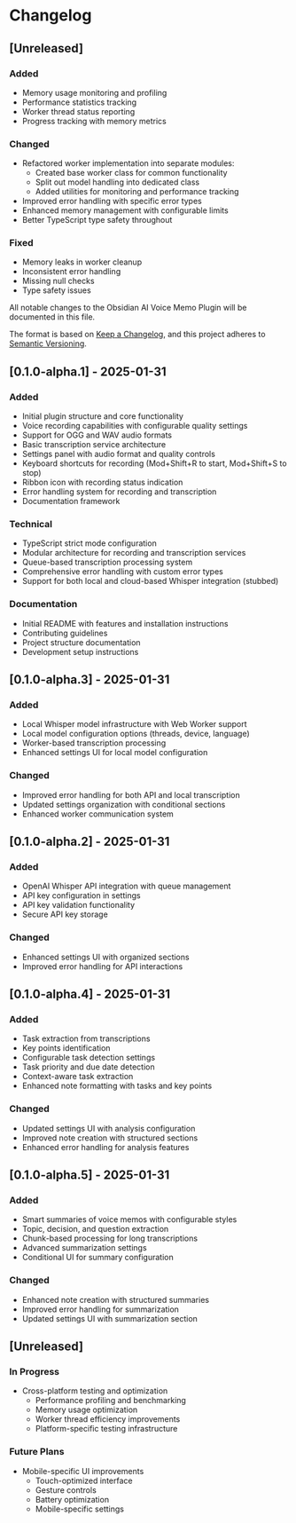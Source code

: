 # Changelog

## [Unreleased]

### Added
- Memory usage monitoring and profiling
- Performance statistics tracking
- Worker thread status reporting
- Progress tracking with memory metrics

### Changed
- Refactored worker implementation into separate modules:
  - Created base worker class for common functionality
  - Split out model handling into dedicated class
  - Added utilities for monitoring and performance tracking
- Improved error handling with specific error types
- Enhanced memory management with configurable limits
- Better TypeScript type safety throughout

### Fixed
- Memory leaks in worker cleanup
- Inconsistent error handling
- Missing null checks
- Type safety issues

All notable changes to the Obsidian AI Voice Memo Plugin will be documented in this file.

The format is based on [Keep a Changelog](https://keepachangelog.com/en/1.0.0/),
and this project adheres to [Semantic Versioning](https://semver.org/spec/v2.0.0.html).

## [0.1.0-alpha.1] - 2025-01-31

### Added
- Initial plugin structure and core functionality
- Voice recording capabilities with configurable quality settings
- Support for OGG and WAV audio formats
- Basic transcription service architecture
- Settings panel with audio format and quality controls
- Keyboard shortcuts for recording (Mod+Shift+R to start, Mod+Shift+S to stop)
- Ribbon icon with recording status indication
- Error handling system for recording and transcription
- Documentation framework

### Technical
- TypeScript strict mode configuration
- Modular architecture for recording and transcription services
- Queue-based transcription processing system
- Comprehensive error handling with custom error types
- Support for both local and cloud-based Whisper integration (stubbed)

### Documentation
- Initial README with features and installation instructions
- Contributing guidelines
- Project structure documentation
- Development setup instructions

## [0.1.0-alpha.3] - 2025-01-31

### Added
- Local Whisper model infrastructure with Web Worker support
- Local model configuration options (threads, device, language)
- Worker-based transcription processing
- Enhanced settings UI for local model configuration

### Changed
- Improved error handling for both API and local transcription
- Updated settings organization with conditional sections
- Enhanced worker communication system

## [0.1.0-alpha.2] - 2025-01-31

### Added
- OpenAI Whisper API integration with queue management
- API key configuration in settings
- API key validation functionality
- Secure API key storage

### Changed
- Enhanced settings UI with organized sections
- Improved error handling for API interactions

## [0.1.0-alpha.4] - 2025-01-31

### Added
- Task extraction from transcriptions
- Key points identification
- Configurable task detection settings
- Task priority and due date detection
- Context-aware task extraction
- Enhanced note formatting with tasks and key points

### Changed
- Updated settings UI with analysis configuration
- Improved note creation with structured sections
- Enhanced error handling for analysis features

## [0.1.0-alpha.5] - 2025-01-31

### Added
- Smart summaries of voice memos with configurable styles
- Topic, decision, and question extraction
- Chunk-based processing for long transcriptions
- Advanced summarization settings
- Conditional UI for summary configuration

### Changed
- Enhanced note creation with structured summaries
- Improved error handling for summarization
- Updated settings UI with summarization section

## [Unreleased]
### In Progress
- Cross-platform testing and optimization
  - Performance profiling and benchmarking
  - Memory usage optimization
  - Worker thread efficiency improvements
  - Platform-specific testing infrastructure

### Future Plans
- Mobile-specific UI improvements
  - Touch-optimized interface
  - Gesture controls
  - Battery optimization
  - Mobile-specific settings
